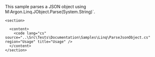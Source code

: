<?xml version="1.0" encoding="utf-8"?>
<topic id="ParseJsonObject" revisionNumber="1">
  <developerConceptualDocument xmlns="http://ddue.schemas.microsoft.com/authoring/2003/5" xmlns:xlink="http://www.w3.org/1999/xlink">This sample parses a JSON object using
      <codeEntityReference qualifyHint="true">M:Argon.Linq.JObject.Parse(System.String)`.

    <section>

      <content>
        <code lang="cs" source="..\Src\Tests\Documentation\Samples\Linq\ParseJsonObject.cs" region="Usage" title="Usage" />
      </content>
    </section>
